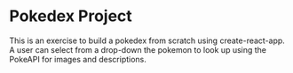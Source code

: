 # Pokedex Project
This is an exercise to build a pokedex from scratch using create-react-app.  A user can select from a drop-down the pokemon to look up using the PokeAPI for images and descriptions.